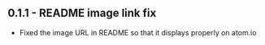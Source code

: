 ## 0.1.1 - README image link fix
* Fixed the image URL in README so that it displays properly on atom.io
